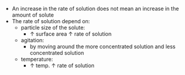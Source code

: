 - An increase in the rate of solution does not mean an increase in the amount of solute
- The rate of solution depend on: 
	- particle size of the solute:
		- ↑ surface area ↑ rate of solution 
	- agitation:
		- by moving around the more concentrated solution and less concentrated solution 
	- temperature: 
		- ↑ temp. ↑ rate of solution